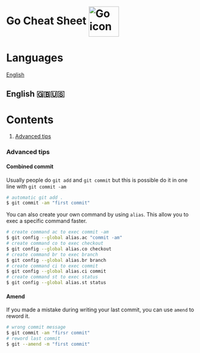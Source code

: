 # Go Cheat Sheet <img align="center" width="80" height="80" src="https://go.dev/blog/go-brand/Go-Logo/SVG/Go-Logo_Aqua.svg" alt="Go icon">

# Languages
[English](#english-)

## English 🇬🇧🇺🇸

# Contents
1. [Advanced tips](#advanced-tips)

### Advanced tips

#### Combined commit

Usually people do `git add` and `git commit` but this is possible do it in one line with `git commit -am`

```bash
# automatic git add .
$ git commit -am "first commit"
```

You can also create your own command by using `alias`.
This allow you to exec a specific command faster. 
```bash
# create command ac to exec commit -am 
$ git config --global alias.ac "commit -am"
# create command co to exec checkout
$ git config --global alias.co checkout
# create command br to exec branch
$ git config --global alias.br branch
# create command ci to exec commit
$ git config --global alias.ci commit
# create command st to exec status
$ git config --global alias.st status
```

#### Amend
If you made a mistake during writing your last commit, you can use `amend` to reword it.
```bash
# wrong commit message
$ git commit -am "firsr commit"
# reword last commit
$ git --amend -m "first commit"
```
